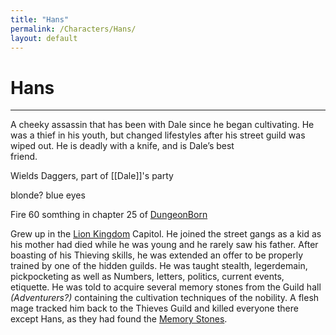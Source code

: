 ```yaml
---
title: "Hans"
permalink: /Characters/Hans/
layout: default
---
```

# Hans
---
A cheeky assassin that has been with Dale since he began cultivating. He was a thief in his youth, but changed lifestyles after his street guild was wiped out. He is deadly with a knife, and is Dale’s best  
friend.

Wields Daggers, part of [[Dale]]'s party

blonde? blue eyes

Fire
60 somthing in chapter 25 of [DungeonBorn](../../_Books/DivineDungeon/DungeonBorn.md)

Grew up in the [Lion Kingdom](../../_Lexicon/LionKingdom.md) Capitol. He joined the street gangs as a kid as his mother had died while he was young and he rarely saw his father. After boasting of his Thieving skills, he was extended an offer to be properly trained by one of the hidden guilds. He was taught stealth, legerdemain, pickpocketing as well as Numbers, letters, politics, current events, etiquette. He was told to acquire several memory stones from the Guild hall *(Adventurers?)* containing the cultivation techniques of the nobility. A flesh mage tracked him back to the Thieves Guild and killed everyone there except Hans, as they had found the [Memory Stones](../../_Lexicon/MemoryStone.md). 